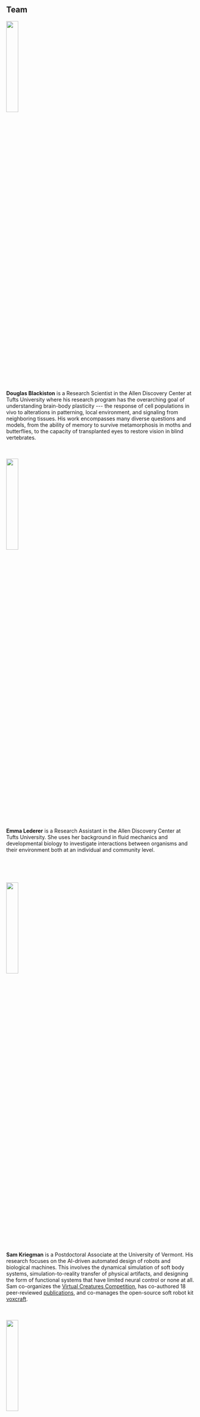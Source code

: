 ## Team


<img src="https://cdorgs.github.io/img/doug.jpg" width="25%">

**Douglas Blackiston** is a Research Scientist in the Allen Discovery Center at Tufts University where his research program has the overarching goal of understanding brain-body plasticity --- the response of cell populations in vivo to alterations in patterning, local environment, and signaling from neighboring tissues.  His work encompasses many diverse questions and models, from the ability of memory to survive metamorphosis in moths and butterflies, to the capacity of transplanted eyes to restore vision in blind vertebrates.
<br><br><br>

<img src="https://livingrobotswarms.github.io/img/emma.jpg" width="25%">

**Emma Lederer** is a Research Assistant in the Allen Discovery Center at Tufts University. She uses her background in fluid mechanics and developmental biology to investigate interactions between organisms and their environment both at an individual and community level.

<br><br><br>


<img src="https://cdorgs.github.io/img/sam.jpg" width="25%">

**Sam Kriegman** is a Postdoctoral Associate at the University of Vermont. 
His research focuses on the AI-driven automated design of robots and biological machines.
This involves the 
dynamical simulation of soft body systems,
simulation-to-reality transfer of physical artifacts,
and designing the form of functional systems that have limited neural control or none at all.
Sam co-organizes the [Virtual Creatures Competition](https://virtualcreatures.github.io/), 
has co-authored 18 peer-reviewed [publications](https://scholar.google.com/citations?user=DCIwaLwAAAAJ), 
and co-manages the open-source soft robot kit [voxcraft](https://voxcraft.github.io/).
<br><br><br>


<img src="https://cdorgs.github.io/img/icon.png" width="25%">

**Simon Garnier** is ...
<br><br><br>


<img src="https://cdorgs.github.io/img/josh.jpg" width="25%">

**Josh Bongard** is the Veinott Professor of Computer Science at the University of Vermont and the director of the [Morphology, Evolution & Cognition Laboratory](https://www.meclab.org/). His work involves computational approaches to the automated design and manufacture of soft-, evolved-, and crowdsourced robots, as well as living systems. A PECASE, TR35, and Microsoft New Faculty Fellow award recipient, he has received funding from NSF, NASA, DARPA, the U.S. Army Research Office and the Sloan Foundation. He has authored 34 and 76 peer-reviewed journal and conference publications respectively, and is the author of the book How The Body Shapes the Way We Think. He runs an evolutionary robotics MOOC through [reddit.com](https://www.reddit.com/r/ludobots/wiki/index#welcome) and a robotics outreach program, Twitch Plays Robotics.
<br><br><br>


<img src="https://cdorgs.github.io/img/mike.jpg" width="40%">

**Michael Levin** is the Vannevar Bush Professor of Biology at Tufts University, and the director of the [Allen Discovery Center at Tufts](https://allencenter.tufts.edu/). His work uses developmental biophysics, cognitive science, and computational modeling approaches to understand tissue plasticity, especially focused on bioelectrical information processing in non-neural cell networks. Working at the intersection of regenerative biology and basal cognition, his group seeks to develop new applications in birth defects, regeneration, cancer, and synthetic morphology by learning how cell collectives make morphological decisions and cracking that code to motivate them toward desired anatomical outcomes.
<br><br><br>



